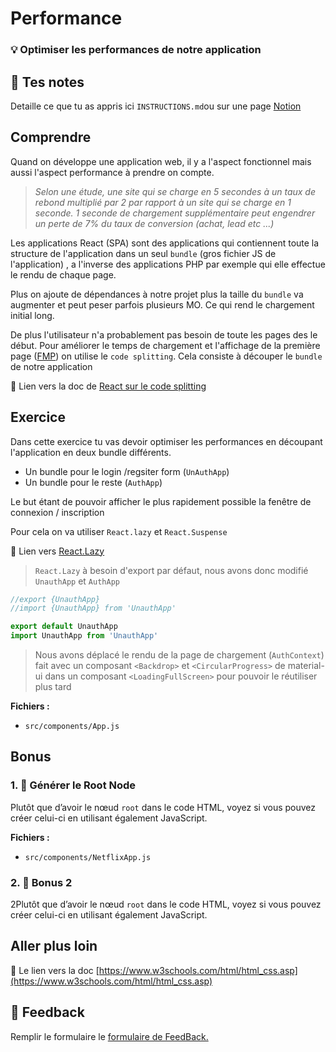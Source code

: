 # Performance

### 💡 Optimiser les performances de notre application

## 📝 Tes notes

Detaille ce que tu as appris ici
`INSTRUCTIONS.md`ou sur une page [Notion](https://go.mikecodeur.com/course-notes-template)

## Comprendre

Quand on développe une application web, il y a l'aspect fonctionnel mais aussi
l'aspect performance à prendre on compte.

> _Selon une étude, une site qui se charge en 5 secondes à un taux de rebond
> multiplié par 2 par rapport à un site qui se charge en 1 seconde. 1 seconde de
> chargement supplémentaire peut engendrer un perte de 7% du taux de conversion
> (achat, lead etc ...)_

Les applications React (SPA) sont des applications qui contiennent toute la
structure de l'application dans un seul `bundle` (gros fichier JS de
l'application) , a l'inverse des applications PHP par exemple qui elle effectue
le rendu de chaque page.

Plus on ajoute de dépendances à notre projet plus la taille du `bundle` va
augmenter et peut peser parfois plusieurs MO. Ce qui rend le chargement initial
long.

De plus l'utilisateur n'a probablement pas besoin de toute les pages des le
début. Pour améliorer le temps de chargement et l'affichage de la première page
([FMP](https://developer.mozilla.org/fr/docs/Glossary/first_meaningful_paint))
on utilise le `code splitting`. Cela consiste à découper le `bundle` de notre
application

📑 Lien vers la doc de
[React sur le code splitting](https://reactjs.org/docs/code-splitting.html)

## Exercice

Dans cette exercice tu vas devoir optimiser les performances en découpant
l'application en deux bundle différents.

- Un bundle pour le login /regsiter form (`UnAuthApp`)
- Un bundle pour le reste (`AuthApp`)

Le but étant de pouvoir afficher le plus rapidement possible la fenêtre de
connexion / inscription

Pour cela on va utiliser `React.lazy` et `React.Suspense`

📑 Lien vers
[React.Lazy](https://reactjs.org/docs/code-splitting.html#reactlazy)

> `React.Lazy` à besoin d'export par défaut, nous avons donc modifié `UnauthApp`
> et `AuthApp`

```jsx
//export {UnauthApp}
//import {UnauthApp} from 'UnauthApp'

export default UnauthApp
import UnauthApp from 'UnauthApp'
```

> Nous avons déplacé le rendu de la page de chargement (`AuthContext`) fait avec
> un composant `<Backdrop>` et `<CircularProgress>` de material-ui dans un
> composant `<LoadingFullScreen>` pour pouvoir le réutiliser plus tard

**Fichiers :**

- `src/components/App.js`

## Bonus

### 1. 🚀 Générer le Root Node

Plutôt que d’avoir le nœud `root` dans le code HTML, voyez si vous pouvez créer
celui-ci en utilisant également JavaScript.

**Fichiers :**

- `src/components/NetflixApp.js`

### 2. 🚀 Bonus 2

2Plutôt que d’avoir le nœud `root` dans le code HTML, voyez si vous pouvez créer
celui-ci en utilisant également JavaScript.

## Aller plus loin

📑 Le lien vers la doc
[https://www.w3schools.com/html/html_css.asp](https://www.w3schools.com/html/html_css.asp)

## 🐜 Feedback

Remplir le formulaire le
[formulaire de FeedBack.](https://www.google.com/url?q=https://go.mikecodeur.com/cours-react-avis?entry.1430994900%3DReact%2520NetFlix%2520Clone%26entry.533578441%3D14%2520Performance&sa=D&source=editors&ust=1639124216256000&usg=AOvVaw0m9NtE_0nrumQjwF20hcmG)
